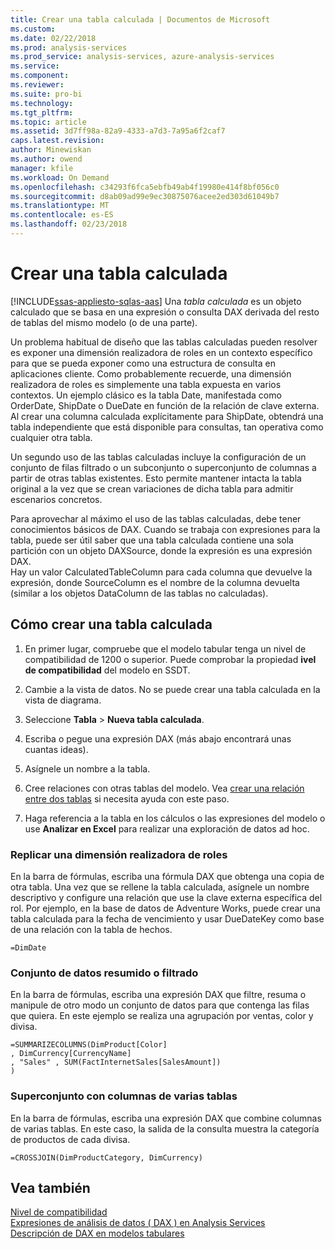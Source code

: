 ```yaml
---
title: Crear una tabla calculada | Documentos de Microsoft
ms.custom: 
ms.date: 02/22/2018
ms.prod: analysis-services
ms.prod_service: analysis-services, azure-analysis-services
ms.service: 
ms.component: 
ms.reviewer: 
ms.suite: pro-bi
ms.technology: 
ms.tgt_pltfrm: 
ms.topic: article
ms.assetid: 3d7ff98a-82a9-4333-a7d3-7a95a6f2caf7
caps.latest.revision: 
author: Minewiskan
ms.author: owend
manager: kfile
ms.workload: On Demand
ms.openlocfilehash: c34293f6fca5ebfb49ab4f19980e414f8bf056c0
ms.sourcegitcommit: d8ab09ad99e9ec30875076acee2ed303d61049b7
ms.translationtype: MT
ms.contentlocale: es-ES
ms.lasthandoff: 02/23/2018
---
```

# <a name="create-a-calculated-table"></a>Crear una tabla calculada 
[!INCLUDE[ssas-appliesto-sqlas-aas](../../includes/ssas-appliesto-sqlas-aas.md)]
Una *tabla calculada* es un objeto calculado que se basa en una expresión o consulta DAX derivada del resto de tablas del mismo modelo (o de una parte).  
  
 Un problema habitual de diseño que las tablas calculadas pueden resolver es exponer una dimensión realizadora de roles en un contexto específico para que se pueda exponer como una estructura de consulta en aplicaciones cliente.  Como probablemente recuerde, una dimensión realizadora de roles es simplemente una tabla expuesta en varios contextos. Un ejemplo clásico es la tabla Date, manifestada como OrderDate, ShipDate o DueDate en función de la relación de clave externa. Al crear una columna calculada explícitamente para ShipDate, obtendrá una tabla independiente que está disponible para consultas, tan operativa como cualquier otra tabla.  
  
 Un segundo uso de las tablas calculadas incluye la configuración de un conjunto de filas filtrado o un subconjunto o superconjunto de columnas a partir de otras tablas existentes. Esto permite mantener intacta la tabla original a la vez que se crean variaciones de dicha tabla para admitir escenarios concretos.  
  
 Para aprovechar al máximo el uso de las tablas calculadas, debe tener conocimientos básicos de DAX. Cuando se trabaja con expresiones para la tabla, puede ser útil saber que una tabla calculada contiene una sola partición con un objeto DAXSource, donde la expresión es una expresión DAX.  
Hay un valor CalculatedTableColumn para cada columna que devuelve la expresión, donde SourceColumn es el nombre de la columna devuelta (similar a los objetos DataColumn de las tablas no calculadas).  
  
## <a name="how-to-create-a-calculated-table"></a>Cómo crear una tabla calculada  
  
1.  En primer lugar, compruebe que el modelo tabular tenga un nivel de compatibilidad de 1200 o superior. Puede comprobar la propiedad **ivel de compatibilidad** del modelo en SSDT.  
  
2.  Cambie a la vista de datos. No se puede crear una tabla calculada en la vista de diagrama.  
  
3.  Seleccione **Tabla** > **Nueva tabla calculada**.  
  
4.  Escriba o pegue una expresión DAX (más abajo encontrará unas cuantas ideas).  
  
5.  Asígnele un nombre a la tabla.  
  
6.  Cree relaciones con otras tablas del modelo. Vea [crear una relación entre dos tablas](../../analysis-services/tabular-models/create-a-relationship-between-two-tables-ssas-tabular.md) si necesita ayuda con este paso.  
  
7.  Haga referencia a la tabla en los cálculos o las expresiones del modelo o use **Analizar en Excel** para realizar una exploración de datos ad hoc.  
  
### <a name="replicate-a-role-playing-dimension"></a>Replicar una dimensión realizadora de roles  
 En la barra de fórmulas, escriba una fórmula DAX que obtenga una copia de otra tabla. Una vez que se rellene la tabla calculada, asígnele un nombre descriptivo y configure una relación que use la clave externa específica del rol. Por ejemplo, en la base de datos de Adventure Works, puede crear una tabla calculada para la fecha de vencimiento y usar DueDateKey como base de una relación con la tabla de hechos.  
  
```  
=DimDate  
```  
  
### <a name="summarized-or-filtered-dataset"></a>Conjunto de datos resumido o filtrado  
 En la barra de fórmulas, escriba una expresión DAX que filtre, resuma o manipule de otro modo un conjunto de datos para que contenga las filas que quiera. En este ejemplo se realiza una agrupación por ventas, color y divisa.  
  
```  
=SUMMARIZECOLUMNS(DimProduct[Color]  
, DimCurrency[CurrencyName]   
, "Sales" , SUM(FactInternetSales[SalesAmount])  
)  
```  
  
### <a name="superset-using-columns-from-multiple-tables"></a>Superconjunto con columnas de varias tablas  
 En la barra de fórmulas, escriba una expresión DAX que combine columnas de varias tablas. En este caso, la salida de la consulta muestra la categoría de productos de cada divisa.  
  
```  
=CROSSJOIN(DimProductCategory, DimCurrency)  
```  
  
## <a name="see-also"></a>Vea también  
 [Nivel de compatibilidad](../../analysis-services/tabular-models/compatibility-level-for-tabular-models-in-analysis-services.md)   
 [Expresiones de análisis de datos &#40; DAX &#41; en Analysis Services](http://msdn.microsoft.com/library/abb336c9-3346-4cab-b91b-90f93f4575e5)   
 [Descripción de DAX en modelos tabulares](../../analysis-services/tabular-models/understanding-dax-in-tabular-models-ssas-tabular.md)  
  
  
